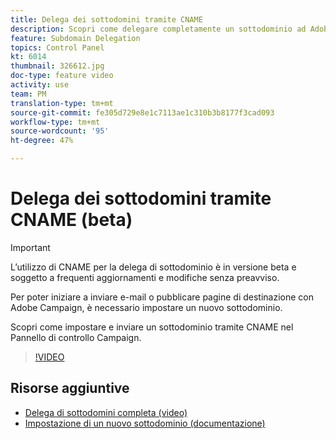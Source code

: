 ```yaml
---
title: Delega dei sottodomini tramite CNAME
description: Scopri come delegare completamente un sottodominio ad Adobe Campaign.
feature: Subdomain Delegation
topics: Control Panel
kt: 6014
thumbnail: 326612.jpg
doc-type: feature video
activity: use
team: PM
translation-type: tm+mt
source-git-commit: fe305d729e8e1c7113ae1c310b3b8177f3cad093
workflow-type: tm+mt
source-wordcount: '95'
ht-degree: 47%

---
```



# Delega dei sottodomini tramite CNAME (beta)

>[!IMPORTANT]
>
> L’utilizzo di CNAME per la delega di sottodominio è in versione beta e soggetto a frequenti aggiornamenti e modifiche senza preavviso.

Per poter iniziare a inviare e-mail o pubblicare pagine di destinazione con  Adobe Campaign, è necessario impostare un nuovo sottodominio.

Scopri come impostare e inviare un sottodominio tramite CNAME nel Pannello di controllo Campaign.

>[!VIDEO](https://video.tv.adobe.com/v/326612?quality=12)

## Risorse aggiuntive

* [Delega di sottodomini completa (video)](./subdomain-delegation.md)
* [Impostazione di un nuovo sottodominio (documentazione)](https://docs.adobe.com/content/help/it-IT/control-panel/using/subdomains-and-certificates/setting-up-new-subdomain.html)
